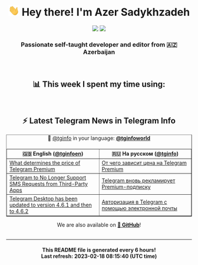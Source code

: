 <div align="center">
	<div>
		<h1>
      <img src="./assets/hi.gif" width="30px"> Hey there! I'm Azer Sadykhzadeh
    </h1>
    <img height="18" src="https://komarev.com/ghpvc/?username=sadykhzadeh&label=Views&color=2081c1&style=flat-square" />
		<a href="https://wakatime.com/@Azer"> <img height="18" src="https://wakatime.com/badge/user/f80ae27a-c328-426f-a381-bc84136e2dd6.svg" /> </a>
    <h3>
      Passionate self-taught developer and editor from 🇦🇿 Azerbaijan
    </h3>
  </div>
  <br>

<h2>📊 This week I spent my time using:</h2>

<!--START_SECTION:waka-->
<!--END_SECTION:waka-->

<br>

<h2>⚡️ Latest Telegram News in Telegram Info</h2>
  <table border>
		<tr>
			<th width="50%">🇬🇧 English (<a href="https://t.me/tginfoen">@tginfoen</a>)</th>
			<th>🇷🇺 На русском (<a href="https://t.me/tginfo">@tginfo</a>)</th>
		</tr>
		<caption>🚩 <a href="https://t.me/tginfo">@tginfo</a> in your language: <a href="https://t.me/tginfoworld"><b>@tginfoworld</b></a><caption/>
  <tr><td><a href="https://t.me/tginfoen/1612">What determines the price of Telegram Premium</a></td>
    <td><a href="https://t.me/tginfo/3599">От чего зависит цена на Telegram Premium </a></td></tr><tr><td><a href="https://t.me/tginfoen/1611">Telegram to No Longer Support SMS Requests from Third-Party Apps</a></td>
    <td><a href="https://t.me/tginfo/3598">Telegram вновь рекламирует Premium-подписку</a></td></tr><tr><td><a href="https://t.me/tginfoen/1610">Telegram Desktop has been updated to version 4.6.1 and then to 4.6.2</a></td>
    <td><a href="https://t.me/tginfo/3596">Авторизация в Telegram с помощью электронной почты</a></td></tr>
</table>
We are also available on <a href="https://github.com/tginfo"><b>🐙 GitHub</b></a>!
</div>

<br>
<hr>
<h4 align="center">This README file is generated <b>every 6 hours</b>!</br>Last refresh: <b>2023-02-18 08:15:40 (UTC time)</b></h4>
